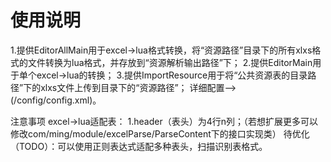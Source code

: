 # 使用说明
1.提供EditorAllMain用于excel->lua格式转换，将“资源路径”目录下的所有xlxs格式的文件转换为lua格式，并存放到“资源解析输出路径”下；
2.提供EditorMain用于单个excel->lua的转换；
3.提供ImportResource用于将“公共资源表的目录路径”下的xlxs文件上传到目录下的“资源路径”；
详细配置-->(/config/config.xml)。

注意事项 excel->lua适配表：
1.header（表头）为4行n列；（若想扩展更多可以修改com/ming/module/excelParse/ParseContent下的接口实现类）
待优化（TODO）：可以使用正则表达式适配多种表头，扫描识别表格式。
